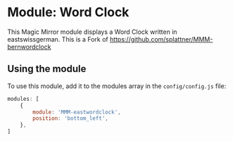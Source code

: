 # Module: Word Clock
This Magic Mirror module displays a Word Clock written in eastswissgerman.
This is a Fork of https://github.com/splattner/MMM-bernwordclock

## Using the module

To use this module, add it to the modules array in the `config/config.js` file:
````javascript
modules: [
    {
		module: 'MMM-eastwordclock',
		position: 'bottom_left',
	},
]
````


